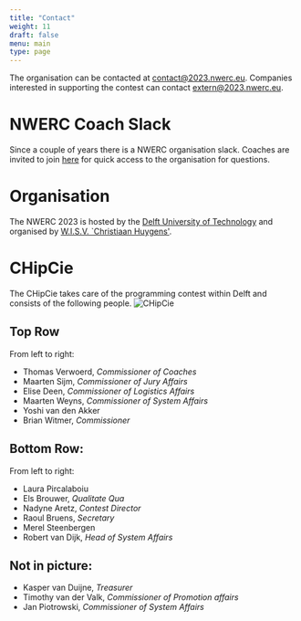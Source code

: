 ```yaml
---
title: "Contact"
weight: 11
draft: false
menu: main
type: page
---
```

The organisation can be contacted at [contact@2023.nwerc.eu](mailto:contact@2023.nwerc.eu). Companies interested in supporting the contest can contact [extern@2023.nwerc.eu](mailto:extern@2023.nwerc.eu).

# NWERC Coach Slack
Since a couple of years there is a NWERC organisation slack. Coaches are invited to join [here](https://join.slack.com/t/nwerc2022/shared_invite/zt-1ggf2uot2-SVwK9k29~xfwKZaZT0Vw6Q)
for quick access to the organisation for questions.

# Organisation
The NWERC 2023 is hosted by the [Delft University of Technology](https://www.tudelft.nl) and organised by [W.I.S.V. `Christiaan Huygens'](https://ch.tudelft.nl).

# CHipCie
The CHipCie takes care of the programming contest within Delft and consists of the following people.
![CHipCie](/chipcie.webp)

## Top Row
From left to right:
* Thomas Verwoerd, _Commissioner of Coaches_
* Maarten Sijm, _Commissioner of Jury Affairs_
* Elise Deen, _Commissioner of Logistics Affairs_
* Maarten Weyns, _Commissioner of System Affairs_
* Yoshi van den Akker
* Brian Witmer, _Commissioner_

## Bottom Row:
From left to right:
* Laura Pircalaboiu
* Els Brouwer, _Qualitate Qua_
* Nadyne Aretz, _Contest Director_
* Raoul Bruens, _Secretary_
* Merel Steenbergen
* Robert van Dijk, _Head of System Affairs_

## Not in picture:
 * Kasper van Duijne, _Treasurer_
 * Timothy van der Valk, _Commissioner of Promotion affairs_
 * Jan Piotrowski, _Commissioner of System Affairs_ 
